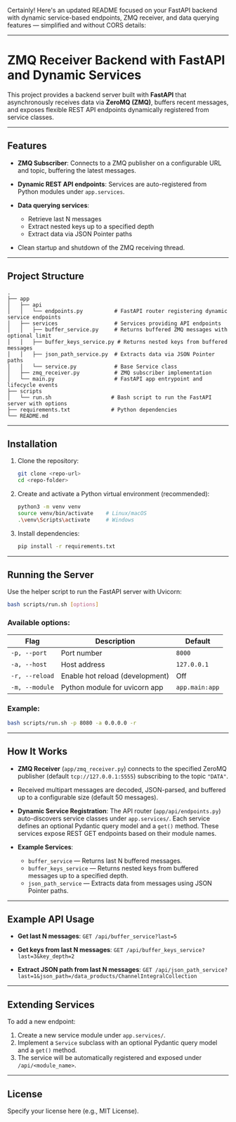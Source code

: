 Certainly! Here's an updated README focused on your FastAPI backend with dynamic service-based endpoints, ZMQ receiver, and data querying features — simplified and without CORS details:

---

# ZMQ Receiver Backend with FastAPI and Dynamic Services

This project provides a backend server built with **FastAPI** that asynchronously receives data via **ZeroMQ (ZMQ)**, buffers recent messages, and exposes flexible REST API endpoints dynamically registered from service classes.

---

## Features

* **ZMQ Subscriber**: Connects to a ZMQ publisher on a configurable URL and topic, buffering the latest messages.
* **Dynamic REST API endpoints**: Services are auto-registered from Python modules under `app.services`.
* **Data querying services**:

  * Retrieve last N messages
  * Extract nested keys up to a specified depth
  * Extract data via JSON Pointer paths
* Clean startup and shutdown of the ZMQ receiving thread.

---

## Project Structure

```
.
├── app
│   ├── api
│   │   └── endpoints.py          # FastAPI router registering dynamic service endpoints
│   ├── services                  # Services providing API endpoints
│   │   ├── buffer_service.py     # Returns buffered ZMQ messages with optional limit
│   │   ├── buffer_keys_service.py # Returns nested keys from buffered messages
│   │   ├── json_path_service.py  # Extracts data via JSON Pointer paths
│   │   └── service.py            # Base Service class
│   ├── zmq_receiver.py           # ZMQ subscriber implementation
│   └── main.py                   # FastAPI app entrypoint and lifecycle events
├── scripts
│   └── run.sh                   # Bash script to run the FastAPI server with options
├── requirements.txt             # Python dependencies
└── README.md
```

---

## Installation

1. Clone the repository:

   ```bash
   git clone <repo-url>
   cd <repo-folder>
   ```

2. Create and activate a Python virtual environment (recommended):

   ```bash
   python3 -m venv venv
   source venv/bin/activate    # Linux/macOS
   .\venv\Scripts\activate     # Windows
   ```

3. Install dependencies:

   ```bash
   pip install -r requirements.txt
   ```

---

## Running the Server

Use the helper script to run the FastAPI server with Uvicorn:

```bash
bash scripts/run.sh [options]
```

### Available options:

| Flag           | Description                     | Default        |
| -------------- | ------------------------------- | -------------- |
| `-p, --port`   | Port number                     | `8000`         |
| `-a, --host`   | Host address                    | `127.0.0.1`    |
| `-r, --reload` | Enable hot reload (development) | Off            |
| `-m, --module` | Python module for uvicorn app   | `app.main:app` |

### Example:

```bash
bash scripts/run.sh -p 8080 -a 0.0.0.0 -r
```

---

## How It Works

* **ZMQ Receiver** (`app/zmq_receiver.py`) connects to the specified ZeroMQ publisher (default `tcp://127.0.0.1:5555`) subscribing to the topic `"DATA"`.
* Received multipart messages are decoded, JSON-parsed, and buffered up to a configurable size (default 50 messages).
* **Dynamic Service Registration**:
  The API router (`app/api/endpoints.py`) auto-discovers service classes under `app.services/`. Each service defines an optional Pydantic query model and a `get()` method. These services expose REST GET endpoints based on their module names.
* **Example Services**:

  * `buffer_service` — Returns last N buffered messages.
  * `buffer_keys_service` — Returns nested keys from buffered messages up to a specified depth.
  * `json_path_service` — Extracts data from messages using JSON Pointer paths.

---

## Example API Usage

* **Get last N messages**:
  `GET /api/buffer_service?last=5`

* **Get keys from last N messages**:
  `GET /api/buffer_keys_service?last=3&key_depth=2`

* **Extract JSON path from last N messages**:
  `GET /api/json_path_service?last=1&json_path=/data_products/ChannelIntegralCollection`

---

## Extending Services

To add a new endpoint:

1. Create a new service module under `app.services/`.
2. Implement a `Service` subclass with an optional Pydantic query model and a `get()` method.
3. The service will be automatically registered and exposed under `/api/<module_name>`.

---

## License

Specify your license here (e.g., MIT License).

